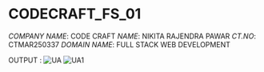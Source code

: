 # CODECRAFT_FS_01

*COMPANY NAME*: CODE CRAFT
*NAME*: NIKITA RAJENDRA PAWAR
*CT.NO*: CTMAR250337
*DOMAIN NAME*: FULL STACK WEB DEVELOPMENT



OUTPUT :
![UA](https://github.com/user-attachments/assets/daf16cd6-1e65-44ff-b5c6-44bd9c72c993)
![UA1](https://github.com/user-attachments/assets/cc78950b-b516-4008-a240-e8fffc250e54)
